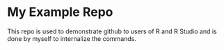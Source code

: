 # My Example Repo

This repo is used to demonstrate github to users of R and R Studio and is done by myself to internalize the commands.
